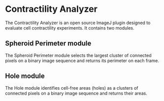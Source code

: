 # Contractility Analyzer

The Contractility Analyzer is an open source ImageJ plugin designed to evaluate cell contractility experiments. It contains two modules.

## Spheroid Perimeter module ##
The Spheroid Perimeter module selects the largest cluster of connected pixels on a binary image sequence and returns its perimeter on each frame. 
## Hole module ##
The Hole module identifies cell-free areas (holes) as a clusters of connected pixels on a binary image sequence and returns their areas. 
